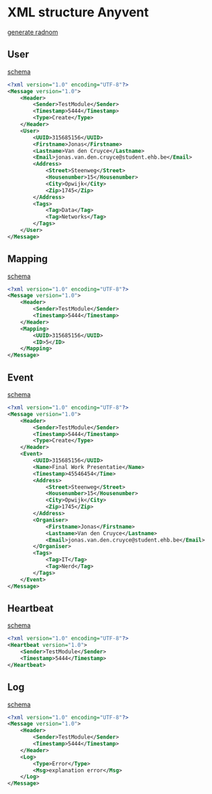 # XML structure Anyvent
[generate radnom](https://genxml)
## User
[schema](https://raw.githubusercontent.com/Anyvent/XSD/master/general_user.xsd)
```xml
<?xml version="1.0" encoding="UTF-8"?>
<Message version="1.0">
	<Header>
		<Sender>TestModule</Sender> 
		<Timestamp>5444</Timestamp> 
		<Type>Create</Type> 
	</Header>
	<User>
		<UUID>315685156</UUID>
		<Firstname>Jonas</Firstname>
		<Lastname>Van den Cruyce</Lastname>
		<Email>jonas.van.den.cruyce@student.ehb.be</Email>
		<Address>
			<Street>Steenweg</Street>
			<Housenumber>15</Housenumber>
			<City>Opwijk</City>
			<Zip>1745</Zip>
		</Address>
		<Tags>
			<Tag>Data</Tag>
			<Tag>Networks</Tag>
		</Tags>
	</User>
</Message>
```

## Mapping
[schema](https://raw.githubusercontent.com/Anyvent/XSD/master/mapping.xsd)
```xml
<?xml version="1.0" encoding="UTF-8"?>
<Message version="1.0">
	<Header>
		<Sender>TestModule</Sender> 
		<Timestamp>5444</Timestamp> 
	</Header>
	<Mapping>
		<UUID>315685156</UUID>
		<ID>5</ID>
	</Mapping>
</Message>
```

## Event
[schema](https://raw.githubusercontent.com/Anyvent/XSD/master/event.xsd)
```xml
<?xml version="1.0" encoding="UTF-8"?>
<Message version="1.0">
	<Header>
		<Sender>TestModule</Sender> 
		<Timestamp>5444</Timestamp> 
		<Type>Create</Type>
	</Header>
	<Event>
		<UUID>315685156</UUID>
		<Name>Final Work Presentatie</Name>
		<Timestamp>45546454</Time>
		<Address>
			<Street>Steenweg</Street>
			<Housenumber>15</Housenumber>
			<City>Opwijk</City>
			<Zip>1745</Zip>
		</Address>
		<Organiser>
			<Firstname>Jonas</Firstname>
			<Lastname>Van den Cruyce</Lastname>
			<Email>jonas.van.den.cruyce@student.ehb.be</Email>
		</Organiser>
		<Tags>
			<Tag>IT</Tag>
			<Tag>Nerd</Tag>
		</Tags>
	</Event>
</Message>
```

## Heartbeat
[schema](https://raw.githubusercontent.com/Anyvent/XSD/master/heartbeat.xsd)
```xml
<?xml version="1.0" encoding="UTF-8"?>
<Heartbeat version="1.0">
	<Sender>TestModule</Sender> 
	<Timestamp>5444</Timestamp> 
</Heartbeat>
```

## Log
[schema](https://raw.githubusercontent.com/Anyvent/XSD/master/logging.xsd)
```xml
<?xml version="1.0" encoding="UTF-8"?>
<Message version="1.0">
	<Header>
		<Sender>TestModule</Sender> 
		<Timestamp>5444</Timestamp>
	</Header>
	<Log>
		<Type>Error</Type> 
		<Msg>explanation error</Msg>
	</Log>
</Message>
```
